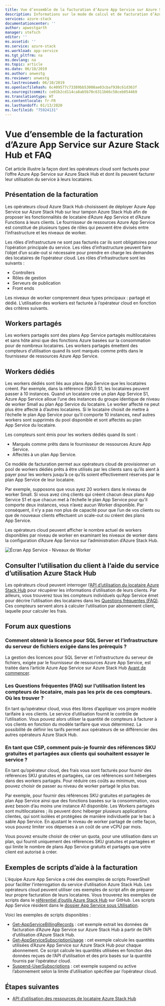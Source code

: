 ```yaml
---
title: Vue d’ensemble de la facturation d’Azure App Service sur Azure Stack Hub et FAQ | Microsoft Docs
description: Informations sur le mode de calcul et de facturation d’Azure App Service sur Azure Stack Hub.
services: azure-stack
documentationcenter: ''
author: apwestgarth
manager: stefsch
editor: ''
ms.assetid: ''
ms.service: azure-stack
ms.workload: app-service
ms.tgt_pltfrm: na
ms.devlang: na
ms.topic: article
ms.date: 06/10/2019
ms.author: anwestg
ms.reviewer: anwestg
ms.lastreviewed: 06/10/2019
ms.openlocfilehash: 6c409577c73389bb53008ae03cbaf938c61d363f
ms.sourcegitcommit: ce01b2cd114ca8ab5b70c6311b66c58ceb054469
ms.translationtype: HT
ms.contentlocale: fr-FR
ms.lasthandoff: 01/13/2020
ms.locfileid: "75924131"
---
```

# <a name="azure-app-service-on-azure-stack-hub-billing-overview-and-faq"></a>Vue d’ensemble de la facturation d’Azure App Service sur Azure Stack Hub et FAQ

Cet article illustre la façon dont les opérateurs cloud sont facturés pour l’offre Azure App Service sur Azure Stack Hub et dont ils peuvent facturer leur utilisation du service à leurs locataires.

## <a name="billing-overview"></a>Présentation de la facturation

Les opérateurs cloud Azure Stack Hub choisissent de déployer Azure App Service sur Azure Stack Hub sur leur tampon Azure Stack Hub afin de proposer les fonctionnalités de locataire d’Azure App Service et d’Azure Functions à leurs clients. Le fournisseur de ressources Azure App Service est constitué de plusieurs types de rôles qui peuvent être divisés entre l’infrastructure et les niveaux de worker.

Les rôles d’infrastructure ne sont pas facturés car ils sont obligatoires pour l’opération principale du service. Les rôles d’infrastructure peuvent faire l’objet d’un scale-out si nécessaire pour prendre en charge les demandes des locataires de l’opérateur cloud. Les rôles d’infrastructure sont les suivants :

- Controllers
- Rôles de gestion
- Serveurs de publication
- Front ends

Les niveaux de worker comprennent deux types principaux : partagé et dédié. L’utilisation des workers est facturée à l’opérateur cloud en fonction des critères suivants.

## <a name="shared-workers"></a>Workers partagés

Les workers partagés sont des plans App Service partagés multilocataires et sans hôte ainsi que des fonctions Azure basées sur la consommation pour de nombreux locataires. Les workers partagés émettent des compteurs d’utilisation quand ils sont marqués comme prêts dans le fournisseur de ressources Azure App Service.

## <a name="dedicated-workers"></a>Workers dédiés

Les workers dédiés sont liés aux plans App Service que les locataires créent. Par exemple, dans la référence (SKU) S1, les locataires peuvent passer à 10 instances. Quand un locataire crée un plan App Service S1, Azure App Service alloue l’une des instances du groupe identique de niveau de worker Small au plan App Service du locataire. Le worker affecté ne peut plus être affecté à d’autres locataires. Si le locataire choisit de mettre à l’échelle le plan App Service pour qu’il comporte 10 instances, neuf autres workers sont supprimés du pool disponible et sont affectés au plan App Service du locataire.

Les compteurs sont émis pour les workers dédiés quand ils sont :

- Marqués comme prêts dans le fournisseur de ressources Azure App Service.
- Affectés à un plan App Service.

Ce modèle de facturation permet aux opérateurs cloud de provisionner un pool de workers dédiés prêts à être utilisés par les clients sans qu’ils aient à payer pour les workers jusqu’à ce qu’ils soient effectivement réservés par le plan App Service de leur locataire. 

Par exemple, supposons que vous ayez 20 workers dans le niveau de worker Small. Si vous avez cinq clients qui créent chacun deux plans App Service S1 et que chacun met à l’échelle le plan App Service pour qu’il comporte deux instances, vous n’avez aucun Worker disponible. Par conséquent, il n’y a pas non plus de capacité pour que l’un de vos clients ou que de nouveaux clients effectuent un scale-out ou créent des plans App Service. 

Les opérateurs cloud peuvent afficher le nombre actuel de workers disponibles par niveau de worker en examinant les niveaux de worker dans la configuration d’Azure App Service sur l’administration d’Azure Stack Hub.

![Écran App Service - Niveaux de Worker][1]

## <a name="see-customer-usage-by-using-the-azure-stack-hub-usage-service"></a>Consulter l’utilisation du client à l’aide du service d’utilisation Azure Stack Hub

Les opérateurs cloud peuvent interroger l’[API d’utilisation du locataire Azure Stack Hub](azure-stack-tenant-resource-usage-api.md) pour récupérer les informations d’utilisation de leurs clients. Par ailleurs, vous trouverez tous les compteurs individuels qu’App Service émet pour décrire l’utilisation des locataires dans les [Questions fréquentes (FAQ)](azure-stack-usage-related-faq.md). Ces compteurs servent alors à calculer l’utilisation par abonnement client, laquelle pour calculer les frais.

## <a name="frequently-asked-questions"></a>Forum aux questions

### <a name="how-do-i-license-the-sql-server-and-file-server-infrastructure-required-in-the-prerequisites"></a>Comment obtenir la licence pour SQL Server et l’infrastructure du serveur de fichiers exigée dans les prérequis ?

La gestion des licences pour SQL Server et l’infrastructure du serveur de fichiers, exigée par le fournisseur de ressources Azure App Service, est traitée dans l’article Azure App Service sur Azure Stack Hub [Avant de commencer](azure-stack-app-service-before-you-get-started.md#licensing-concerns-for-required-file-server-and-sql-server).

### <a name="the-usage-faq-lists-the-tenant-meters-but-not-the-prices-for-those-meters-where-can-i-find-them"></a>Les Questions fréquentes (FAQ) sur l’utilisation listent les compteurs de locataire, mais pas les prix de ces compteurs. Où les trouver ?

En tant qu’opérateur cloud, vous êtes libres d’appliquer vos propre modèle tarifaire à vos clients. Le service d’utilisation fournit le contrôle de l’utilisation. Vous pouvez alors utiliser la quantité de compteurs à facturer à vos clients en fonction du modèle tarifaire que vous déterminez. La possibilité de définir les tarifs permet aux opérateurs de se différencier des autres opérateurs Azure Stack Hub.

### <a name="as-a-csp-how-can-i-offer-free-and-shared-skus-for-customers-to-try-out-the-service"></a>En tant que CSP, comment puis-je fournir des références SKU gratuites et partagées aux clients qui souhaitent essayer le service ?

En tant qu’opérateur cloud, des frais vous sont facturés pour fournir des références SKU gratuites et partagées, car ces références sont hébergées dans des workers partagés. Pour réduire ces coûts au minimum, vous pouvez choisir de passer au niveau de worker partagé le plus bas. 

Par exemple, pour fournir des références SKU gratuites et partagées de plan App Service ainsi que des fonctions basées sur la consommation, vous avez besoin d’au moins une instance A1 disponible. Les Workers partagés sont multilocataires ; ils peuvent donc héberger plusieurs applications clientes, qui sont isolées et protégées de manière individuelle par le bac à sable App Service. En ajustant le niveau de worker partagé de cette façon, vous pouvez limiter vos dépenses à un coût de une vCPU par mois.

Vous pouvez ensuite choisir de créer un quota, pour une utilisation dans un plan, qui fournit uniquement des références SKU gratuites et partagées et qui limite le nombre de plans App Service gratuits et partagés que votre client est autorisé à créer.

## <a name="sample-scripts-to-assist-with-billing"></a>Exemples de scripts d’aide à la facturation

L’équipe Azure App Service a créé des exemples de scripts PowerShell pour faciliter l’interrogation du service d’utilisation Azure Stack Hub. Les opérateurs cloud peuvent utiliser ces exemples de script afin de préparer leur propre facturation de leurs locataires. Vous trouverez les exemples de scripts dans le [référentiel d’outils Azure Stack Hub](https://github.com/Azure/AzureStack-tools) sur GitHub. Les scripts App Service résident dans le [dossier App Service sous Utilisation](https://aka.ms/aa6zku8).

Voici les exemples de scripts disponibles :

- [Get-AppServiceBillingRecords](https://aka.ms/aa6zku2) : cet exemple extrait les données de facturation d’Azure App Service sur Azure Stack Hub à partir de l’API d’utilisation d’Azure Stack Hub.
- [Get-AppServiceSubscriptionUsage](https://aka.ms/aa6zku6) : cet exemple calcule les quantités utilisées d’Azure App Service sur Azure Stack Hub pour chaque abonnement. Ce script calcule les quantités utilisées en fonction des données reçues de l’API d’utilisation et des prix basés sur la quantité fournis par l’opérateur cloud.
- [Suspend-UserSubscriptions](https://aka.ms/aa6zku7) : cet exemple suspend ou active l’abonnement selon la limite d’utilisation spécifiée par l’opérateur cloud.

## <a name="next-steps"></a>Étapes suivantes

- [API d’utilisation des ressources de locataire Azure Stack Hub](azure-stack-tenant-resource-usage-api.md)

<!--Image references-->
[1]: ./media/app-service-billing-faq/app-service-worker-tiers.png
